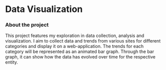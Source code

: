 # Data Visualization

### About the project
This project features my exploration in data collection, analysis and visualization. I aim to collect data and trends from various sites for different categories and display it on a web-application. The trends for each category will be represented as an animated bar graph. Through the bar graph, it can show how the data has evolved over time for the respective entity.
